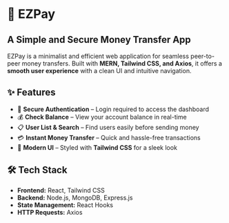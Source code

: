 # 💸 EZPay

## A Simple and Secure Money Transfer App

EZPay is a minimalist and efficient web application for seamless peer-to-peer money transfers. Built with **MERN, Tailwind CSS, and Axios**, it offers a **smooth user experience** with a clean UI and intuitive navigation.

## ✨ Features

- 🔐 **Secure Authentication** – Login required to access the dashboard
- 💰 **Check Balance** – View your account balance in real-time
- 📋 **User List & Search** – Find users easily before sending money
- 💳 **Instant Money Transfer** – Quick and hassle-free transactions
- 🎨 **Modern UI** – Styled with **Tailwind CSS** for a sleek look

## 🛠️ Tech Stack

- **Frontend:** React, Tailwind CSS
- **Backend:** Node.js, MongoDB, Express.js
- **State Management:** React Hooks
- **HTTP Requests:** Axios

